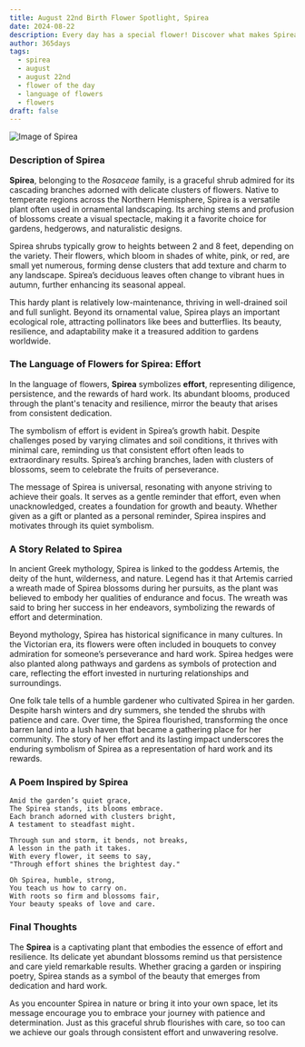 ```yaml
---
title: August 22nd Birth Flower Spotlight, Spirea
date: 2024-08-22
description: Every day has a special flower! Discover what makes Spirea unique as today’s birth flower and its symbolic meaning.
author: 365days
tags:
  - spirea
  - august
  - august 22nd
  - flower of the day
  - language of flowers
  - flowers
draft: false
---
```


![Image of Spirea](https://cdn.pixabay.com/photo/2022/05/08/07/44/flowers-7181453_640.jpg#center)


### Description of Spirea

**Spirea**, belonging to the _Rosaceae_ family, is a graceful shrub admired for its cascading branches adorned with delicate clusters of flowers. Native to temperate regions across the Northern Hemisphere, Spirea is a versatile plant often used in ornamental landscaping. Its arching stems and profusion of blossoms create a visual spectacle, making it a favorite choice for gardens, hedgerows, and naturalistic designs.

Spirea shrubs typically grow to heights between 2 and 8 feet, depending on the variety. Their flowers, which bloom in shades of white, pink, or red, are small yet numerous, forming dense clusters that add texture and charm to any landscape. Spirea’s deciduous leaves often change to vibrant hues in autumn, further enhancing its seasonal appeal.

This hardy plant is relatively low-maintenance, thriving in well-drained soil and full sunlight. Beyond its ornamental value, Spirea plays an important ecological role, attracting pollinators like bees and butterflies. Its beauty, resilience, and adaptability make it a treasured addition to gardens worldwide.

### The Language of Flowers for Spirea: Effort

In the language of flowers, **Spirea** symbolizes **effort**, representing diligence, persistence, and the rewards of hard work. Its abundant blooms, produced through the plant's tenacity and resilience, mirror the beauty that arises from consistent dedication.

The symbolism of effort is evident in Spirea’s growth habit. Despite challenges posed by varying climates and soil conditions, it thrives with minimal care, reminding us that consistent effort often leads to extraordinary results. Spirea’s arching branches, laden with clusters of blossoms, seem to celebrate the fruits of perseverance.

The message of Spirea is universal, resonating with anyone striving to achieve their goals. It serves as a gentle reminder that effort, even when unacknowledged, creates a foundation for growth and beauty. Whether given as a gift or planted as a personal reminder, Spirea inspires and motivates through its quiet symbolism.

### A Story Related to Spirea

In ancient Greek mythology, Spirea is linked to the goddess Artemis, the deity of the hunt, wilderness, and nature. Legend has it that Artemis carried a wreath made of Spirea blossoms during her pursuits, as the plant was believed to embody her qualities of endurance and focus. The wreath was said to bring her success in her endeavors, symbolizing the rewards of effort and determination.

Beyond mythology, Spirea has historical significance in many cultures. In the Victorian era, its flowers were often included in bouquets to convey admiration for someone’s perseverance and hard work. Spirea hedges were also planted along pathways and gardens as symbols of protection and care, reflecting the effort invested in nurturing relationships and surroundings.

One folk tale tells of a humble gardener who cultivated Spirea in her garden. Despite harsh winters and dry summers, she tended the shrubs with patience and care. Over time, the Spirea flourished, transforming the once barren land into a lush haven that became a gathering place for her community. The story of her effort and its lasting impact underscores the enduring symbolism of Spirea as a representation of hard work and its rewards.

### A Poem Inspired by Spirea

```
Amid the garden’s quiet grace,  
The Spirea stands, its blooms embrace.  
Each branch adorned with clusters bright,  
A testament to steadfast might.  

Through sun and storm, it bends, not breaks,  
A lesson in the path it takes.  
With every flower, it seems to say,  
"Through effort shines the brightest day."  

Oh Spirea, humble, strong,  
You teach us how to carry on.  
With roots so firm and blossoms fair,  
Your beauty speaks of love and care.  
```

### Final Thoughts

The **Spirea** is a captivating plant that embodies the essence of effort and resilience. Its delicate yet abundant blossoms remind us that persistence and care yield remarkable results. Whether gracing a garden or inspiring poetry, Spirea stands as a symbol of the beauty that emerges from dedication and hard work.

As you encounter Spirea in nature or bring it into your own space, let its message encourage you to embrace your journey with patience and determination. Just as this graceful shrub flourishes with care, so too can we achieve our goals through consistent effort and unwavering resolve.